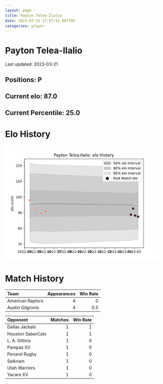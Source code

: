 ```yaml
---  
layout: page  
title: Payton Telea-Ilalio  
date: 2023-03-21 17:57:51.697795  
categories: player  
---
```

# Payton Telea-Ilalio


Last updated: 2023-03-21
## Positions: P

## Current elo: 87.0

## Current Percentile: 25.0

# Elo History


![elo history](history_PaytonTelea-Ilalio.png)
# Match History


| Team             |   Appearances |   Win Rate |
|:-----------------|--------------:|-----------:|
| American Raptors |             4 |        0   |
| Austin Gilgronis |             4 |        0.5 |

| Opponent          |   Matches |   Win Rate |
|:------------------|----------:|-----------:|
| Dallas Jackals    |         1 |          1 |
| Houston SaberCats |         1 |          1 |
| L. A. Giltinis    |         1 |          0 |
| Pampas XV         |         1 |          0 |
| Penarol Rugby     |         1 |          0 |
| Selknam           |         1 |          0 |
| Utah Warriors     |         1 |          0 |
| Yacare XV         |         1 |          0 |